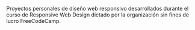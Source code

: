 Proyectos personales de diseño web responsivo 
desarrollados durante el curso de Responsive Web
Design dictado por la organización sin fines de lucro 
FreeCodeCamp.
